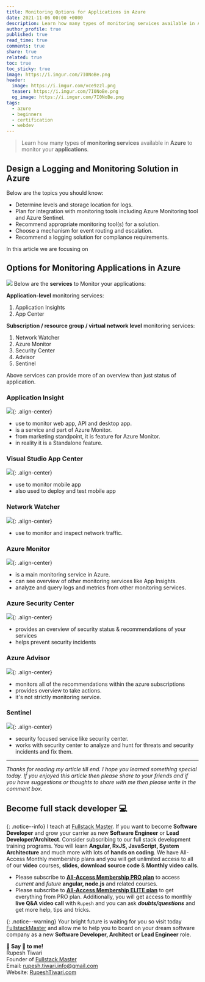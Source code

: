 ```yaml
---
title: Monitoring Options for Applications in Azure
date: 2021-11-06 00:00 +0000
description: Learn how many types of monitoring services available in Azure to monitor your applications.
author_profile: true
published: true
read_time: true
comments: true
share: true
related: true
toc: true
toc_sticky: true
image: https://i.imgur.com/7I0NoBe.png
header:
  image: https://i.imgur.com/vce9zzl.png
  teaser: https://i.imgur.com/7I0NoBe.png
  og_image: https://i.imgur.com/7I0NoBe.png
tags:
  - azure
  - beginners
  - certification
  - webdev
---
```


> Learn how many types of **monitoring services** available in **Azure** to monitor your **applications**.

## Design a Logging and Monitoring Solution in Azure

Below are the topics you should know:

- Determine levels and storage location for logs.
- Plan for integration with monitoring tools including Azure Monitoring tool and Azure Sentinel.
- Recommend appropriate monitoring tool(s) for a solution.
- Choose a mechanism for event routing and escalation.
- Recommend a logging solution for compliance requirements.

In this article we are focusing on

## Options for Monitoring Applications in Azure

![](https://imgur.com/RRBB8Ya.png)
Below are the **services** to Monitor your applications:

**Application-level** monitoring services:

1. Application Insights
2. App Center

**Subscription / resource group / virtual network level** monitoring services:

1. Network Watcher
2. Azure Monitor
3. Security Center
4. Advisor
5. Sentinel

Above services can provide more of an overview than just status of application.

### Application Insight

![](https://imgur.com/z6Hsa09.png){: .align-center}

- use to monitor web app, API and desktop app.
- is a service and part of Azure Monitor.
- from marketing standpoint, it is feature for Azure Monitor.
- in reality it is a Standalone feature.

### Visual Studio App Center

![](https://imgur.com/34J9bDe.png){: .align-center}

- use to monitor mobile app
- also used to deploy and test mobile app

### Network Watcher

![](https://imgur.com/tdsC3xy.png){: .align-center}

- use to monitor and inspect network traffic.

### Azure Monitor

![](https://imgur.com/RcfzQj7.png){: .align-center}

- is a main monitoring service in Azure.
- can see overview of other monitoring services like App Insights.
- analyze and query logs and metrics from other monitoring services.

### Azure Security Center

![](https://imgur.com/IXm0u3e.png){: .align-center}

- provides an overview of security status & recommendations of your services
- helps prevent security incidents

### Azure Advisor

![](https://imgur.com/8Ykd5S9.png){: .align-center}

- monitors all of the recommendations within the azure subscriptions
- provides overview to take actions.
- it's not strictly monitoring service.

### Sentinel

![](https://imgur.com/GMOLpT8.png){: .align-center}

- security focused service like security center.
- works with security center to analyze and hunt for threats and security incidents and fix them.

---

_Thanks for reading my article till end. I hope you learned something special today. If you enjoyed this article then please share to your friends and if you have suggestions or thoughts to share with me then please write in the comment box._

## Become full stack developer 💻

{: .notice--info}
I teach at [Fullstack Master](https://www.fullstackmaster.net). If you want to become **Software Developer** and grow your carrier as new **Software Engineer** or **Lead Developer/Architect**. Consider subscribing to our full stack development training programs. You will learn **Angular, RxJS, JavaScript, System Architecture** and much more with lots of **hands on coding**. We have All-Access Monthly membership plans and you will get unlimited access to all of our **video** courses, **slides**, **download source code** & **Monthly video calls**.

- Please subscribe to **[All-Access Membership PRO plan](https://www.fullstackmaster.net/pro)** to access _current_ and _future_ **angular, node.js** and related courses.
- Please subscribe to **[All-Access Membership ELITE plan](https://www.fullstackmaster.net/elite)** to get everything from PRO plan. Additionally, you will get access to monthly **live Q&A video call** with `Rupesh` and you can ask **_doubts/questions_** and get more help, tips and tricks.

{: .notice--warning}
Your bright future is waiting for you so visit today [FullstackMaster](www.fullstackmaster.net) and allow me to help you to board on your dream software company as a new **Software Developer, Architect or Lead Engineer** role.

<div class="notice--success">
<strong>💖 Say 👋 to me!</strong>
<br>Rupesh Tiwari
<br>Founder of <a href="https://www.fullstackmaster.net">Fullstack Master </a>
<br>Email: <a href="mailto:rupesh.tiwari.info@gmail.com?subject=Hi">rupesh.tiwari.info@gmail.com</a>
<br>Website: <a href="https://www.rupeshtiwari.com">RupeshTiwari.com </a>
</div>
